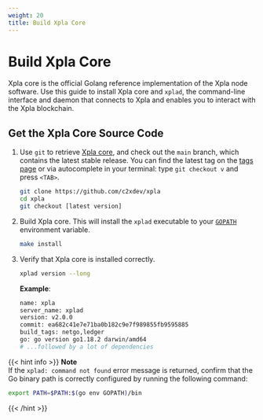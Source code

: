 ```yaml
---
weight: 20
title: Build Xpla Core
---
```


# Build Xpla Core

Xpla core is the official Golang reference implementation of the Xpla node software. Use this guide to install Xpla core and `xplad`, the command-line interface and daemon that connects to Xpla and enables you to interact with the Xpla blockchain.

## Get the Xpla Core Source Code

1. Use `git` to retrieve [Xpla core](https://github.com/c2xdev/xpla/), and check out the `main` branch, which contains the latest stable release. You can find the latest tag on the [tags page](https://github.com/c2xdev/xpla/tags) or via autocomplete in your terminal: type `git checkout v` and press `<TAB>`.

   ```sh
   git clone https://github.com/c2xdev/xpla
   cd xpla
   git checkout [latest version]
   ```

2. Build Xpla core. This will install the `xplad` executable to your [ `GOPATH` ](https://go.dev/doc/gopath_code) environment variable.

   ```bash
   make install
   ```

3. Verify that Xpla core is installed correctly.

   ```bash
   xplad version --long
   ```

   **Example**:

   ```bash
   name: xpla
   server_name: xplad
   version: v2.0.0
   commit: ea682c41e7e71ba0b182c9e7f989855fb9595885
   build_tags: netgo,ledger
   go: go version go1.18.2 darwin/amd64
   # ...followed by a lot of dependencies
   ```

{{< hint info >}}
**Note**  
If the `xplad: command not found` error message is returned, confirm that the Go binary path is correctly configured by running the following command:

```bash
export PATH=$PATH:$(go env GOPATH)/bin
```
{{< /hint >}}
